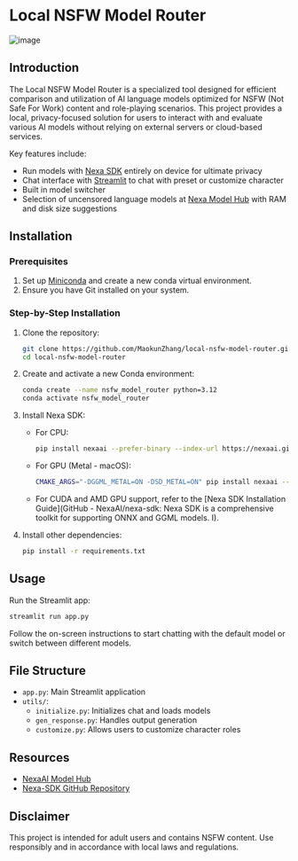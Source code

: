 # Local NSFW Model Router
![image](https://github.com/MaokunZhang/AI-Soulmate-with-model-switcher/blob/main/preview_model_router.png)

## Introduction

The Local NSFW Model Router is a specialized tool designed for efficient comparison and utilization of AI language models optimized for NSFW (Not Safe For Work) content and role-playing scenarios. This project provides a local, privacy-focused solution for users to interact with and evaluate various AI models without relying on external servers or cloud-based services.

Key features include:
* Run models with [Nexa SDK](https://github.com/NexaAI/nexa-sdk) entirely on device for ultimate privacy
* Chat interface with [Streamlit](https://streamlit.io/) to chat with preset or customize character
* Built in model switcher
* Selection of uncensored language models at [Nexa Model Hub](https://nexa.ai/models?tasks=Uncensored) with RAM and disk size suggestions

## Installation

### Prerequisites

1. Set up [Miniconda](https://docs.anaconda.com/miniconda/miniconda-install/) and create a new conda virtual environment.
2. Ensure you have Git installed on your system.

### Step-by-Step Installation

1. Clone the repository:
   ```zsh
   git clone https://github.com/MaokunZhang/local-nsfw-model-router.git
   cd local-nsfw-model-router
   ```

2. Create and activate a new Conda environment:
   ```zsh
   conda create --name nsfw_model_router python=3.12
   conda activate nsfw_model_router
   ```

3. Install Nexa SDK:
   - For CPU:
     ```zsh
     pip install nexaai --prefer-binary --index-url https://nexaai.github.io/nexa-sdk/whl/cpu --extra-index-url https://pypi.org/simple --no-cache-dir
     ```
   - For GPU (Metal - macOS):
     ```zsh
     CMAKE_ARGS="-DGGML_METAL=ON -DSD_METAL=ON" pip install nexaai --prefer-binary --index-url https://nexaai.github.io/nexa-sdk/whl/metal --extra-index-url https://pypi.org/simple --no-cache-dir
     ```
   - For CUDA and AMD GPU support, refer to the [Nexa SDK Installation Guide](GitHub - NexaAI/nexa-sdk: Nexa SDK is a comprehensive toolkit for supporting ONNX and GGML models. I).

4. Install other dependencies:
   ```zsh
   pip install -r requirements.txt
   ```

## Usage

Run the Streamlit app:
```zsh
streamlit run app.py
```

Follow the on-screen instructions to start chatting with the default model or switch between different models.

## File Structure

- `app.py`: Main Streamlit application
- `utils/`:
  - `initialize.py`: Initializes chat and loads models
  - `gen_response.py`: Handles output generation
  - `customize.py`: Allows users to customize character roles

## Resources

- [NexaAI Model Hub](https://nexaai.com/models)
- [Nexa-SDK GitHub Repository](https://github.com/NexaAI/nexa-sdk)

## Disclaimer

This project is intended for adult users and contains NSFW content. Use responsibly and in accordance with local laws and regulations.